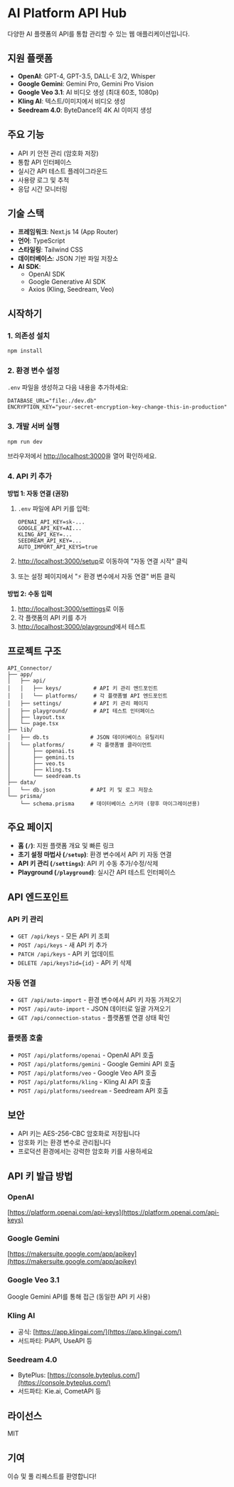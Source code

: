 # AI Platform API Hub

다양한 AI 플랫폼의 API를 통합 관리할 수 있는 웹 애플리케이션입니다.

## 지원 플랫폼

- **OpenAI**: GPT-4, GPT-3.5, DALL-E 3/2, Whisper
- **Google Gemini**: Gemini Pro, Gemini Pro Vision
- **Google Veo 3.1**: AI 비디오 생성 (최대 60초, 1080p)
- **Kling AI**: 텍스트/이미지에서 비디오 생성
- **Seedream 4.0**: ByteDance의 4K AI 이미지 생성

## 주요 기능

- API 키 안전 관리 (암호화 저장)
- 통합 API 인터페이스
- 실시간 API 테스트 플레이그라운드
- 사용량 로그 및 추적
- 응답 시간 모니터링

## 기술 스택

- **프레임워크**: Next.js 14 (App Router)
- **언어**: TypeScript
- **스타일링**: Tailwind CSS
- **데이터베이스**: JSON 기반 파일 저장소
- **AI SDK**:
  - OpenAI SDK
  - Google Generative AI SDK
  - Axios (Kling, Seedream, Veo)

## 시작하기

### 1. 의존성 설치

```bash
npm install
```

### 2. 환경 변수 설정

`.env` 파일을 생성하고 다음 내용을 추가하세요:

```env
DATABASE_URL="file:./dev.db"
ENCRYPTION_KEY="your-secret-encryption-key-change-this-in-production"
```

### 3. 개발 서버 실행

```bash
npm run dev
```

브라우저에서 [http://localhost:3000](http://localhost:3000)을 열어 확인하세요.

### 4. API 키 추가

**방법 1: 자동 연결 (권장)**

1. `.env` 파일에 API 키를 입력:
   ```env
   OPENAI_API_KEY=sk-...
   GOOGLE_API_KEY=AI...
   KLING_API_KEY=...
   SEEDREAM_API_KEY=...
   AUTO_IMPORT_API_KEYS=true
   ```

2. [http://localhost:3000/setup](http://localhost:3000/setup)로 이동하여 "자동 연결 시작" 클릭
3. 또는 설정 페이지에서 "⚡ 환경 변수에서 자동 연결" 버튼 클릭

**방법 2: 수동 입력**

1. [http://localhost:3000/settings](http://localhost:3000/settings)로 이동
2. 각 플랫폼의 API 키를 추가
3. [http://localhost:3000/playground](http://localhost:3000/playground)에서 테스트

## 프로젝트 구조

```
API_Connector/
├── app/
│   ├── api/
│   │   ├── keys/          # API 키 관리 엔드포인트
│   │   └── platforms/     # 각 플랫폼별 API 엔드포인트
│   ├── settings/          # API 키 관리 페이지
│   ├── playground/        # API 테스트 인터페이스
│   ├── layout.tsx
│   └── page.tsx
├── lib/
│   ├── db.ts             # JSON 데이터베이스 유틸리티
│   └── platforms/        # 각 플랫폼별 클라이언트
│       ├── openai.ts
│       ├── gemini.ts
│       ├── veo.ts
│       ├── kling.ts
│       └── seedream.ts
├── data/
│   └── db.json           # API 키 및 로그 저장소
└── prisma/
    └── schema.prisma     # 데이터베이스 스키마 (향후 마이그레이션용)
```

## 주요 페이지

- **홈 (`/`)**: 지원 플랫폼 개요 및 빠른 링크
- **초기 설정 마법사 (`/setup`)**: 환경 변수에서 API 키 자동 연결
- **API 키 관리 (`/settings`)**: API 키 수동 추가/수정/삭제
- **Playground (`/playground`)**: 실시간 API 테스트 인터페이스

## API 엔드포인트

### API 키 관리

- `GET /api/keys` - 모든 API 키 조회
- `POST /api/keys` - 새 API 키 추가
- `PATCH /api/keys` - API 키 업데이트
- `DELETE /api/keys?id={id}` - API 키 삭제

### 자동 연결

- `GET /api/auto-import` - 환경 변수에서 API 키 자동 가져오기
- `POST /api/auto-import` - JSON 데이터로 일괄 가져오기
- `GET /api/connection-status` - 플랫폼별 연결 상태 확인

### 플랫폼 호출

- `POST /api/platforms/openai` - OpenAI API 호출
- `POST /api/platforms/gemini` - Google Gemini API 호출
- `POST /api/platforms/veo` - Google Veo API 호출
- `POST /api/platforms/kling` - Kling AI API 호출
- `POST /api/platforms/seedream` - Seedream API 호출

## 보안

- API 키는 AES-256-CBC 암호화로 저장됩니다
- 암호화 키는 환경 변수로 관리됩니다
- 프로덕션 환경에서는 강력한 암호화 키를 사용하세요

## API 키 발급 방법

### OpenAI
[https://platform.openai.com/api-keys](https://platform.openai.com/api-keys)

### Google Gemini
[https://makersuite.google.com/app/apikey](https://makersuite.google.com/app/apikey)

### Google Veo 3.1
Google Gemini API를 통해 접근 (동일한 API 키 사용)

### Kling AI
- 공식: [https://app.klingai.com/](https://app.klingai.com/)
- 서드파티: PiAPI, UseAPI 등

### Seedream 4.0
- BytePlus: [https://console.byteplus.com/](https://console.byteplus.com/)
- 서드파티: Kie.ai, CometAPI 등

## 라이선스

MIT

## 기여

이슈 및 풀 리퀘스트를 환영합니다!
